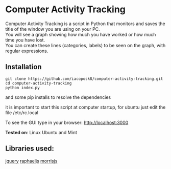 # Computer Activity Tracking
Computer Activity Tracking is a script in Python that monitors and saves the title of the window you are using on your PC.  
You will see a graph showing how much you have worked or how much time you have lost.  
You can create these lines (categories, labels) to be seen on the graph, with regular expressions.  

## Installation

    git clone https://github.com/iacoposk8/computer-activity-tracking.git
    cd computer-activity-tracking
    python index.py

and some pip installs to resolve the dependencies

it is important to start this script at computer startup, for ubuntu just edit the file /etc/rc.local

To see the GUI type in your browser: [http://localhost:3000](http://localhost:3000)
  
**Tested on**: Linux Ubuntu and Mint  
  

## Libraries used:

[jquery](https://jquery.com)
[raphaeljs](http://raphaeljs.com)
[morrisjs](https://morrisjs.github.io/morris.js)
